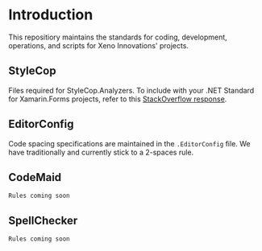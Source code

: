 # Introduction
This repositiory maintains the standards for coding, development, operations, and scripts for Xeno Innovations' projects.

## StyleCop
Files required for StyleCop.Analyzers. To include with your .NET Standard for Xamarin.Forms projects, refer to this [StackOverflow response](https://stackoverflow.com/questions/52742473/how-to-get-a-stylecop-ruleset-trough-nuget-in-a-net-standard-project/54063152#54063152).

## EditorConfig
Code spacing specifications are maintained in the ``.EditorConfig`` file. We have traditionally and currently stick to a 2-spaces rule.

## CodeMaid
``Rules coming soon``

## SpellChecker
``Rules coming soon``
